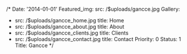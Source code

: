 /*
Date: '2014-01-01'
Featured_img: 
  src: /$uploads/gancce.jpg
Gallery:
- src: /$uploads/gancce_home.jpg
  title: Home
- src: /$uploads/gancce_about.jpg
  title: About
- src: /$uploads/gancce_clients.jpg
  title: Clients
- src: /$uploads/gancce_contact.jpg
  title: Contact
Priority: 0
Status: 1
Title: Gancce
*/

